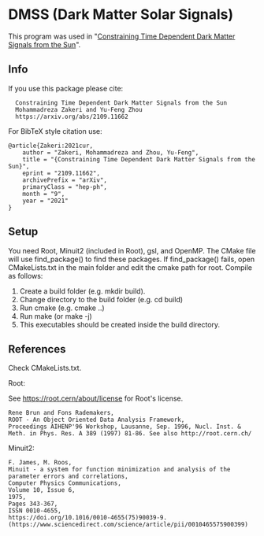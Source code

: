 # DMSS (Dark Matter Solar Signals)
This program was used in "[Constraining Time Dependent Dark Matter Signals from the Sun](https://arxiv.org/abs/2109.11662)".

## Info 

<!--   *Constraining Time Dependent Dark Matter Signals from the Sun*\
  Mohammadreza Zakeri and Yu-Feng Zhou\
  https://arxiv.org/abs/2109.11662 -->


If you use this package please cite:
```
  Constraining Time Dependent Dark Matter Signals from the Sun
  Mohammadreza Zakeri and Yu-Feng Zhou
  https://arxiv.org/abs/2109.11662
```

For BibTeX style citation use:
```
@article{Zakeri:2021cur,
    author = "Zakeri, Mohammadreza and Zhou, Yu-Feng",
    title = "{Constraining Time Dependent Dark Matter Signals from the Sun}",
    eprint = "2109.11662",
    archivePrefix = "arXiv",
    primaryClass = "hep-ph",
    month = "9",
    year = "2021"
}
```

## Setup
You need Root, Minuit2 (included in Root), gsl, and OpenMP. The CMake file will use find_package() to find these packages. If find_package() fails, open CMakeLists.txt in the main folder and edit the cmake path for root. Compile as follows:
  1. Create a build folder (e.g. mkdir build).
  2. Change directory to the build folder (e.g. cd build)
  3. Run cmake (e.g. cmake ..)
  4. Run make (or make -j) 
  5. This executables should be created inside the build directory.


## References
Check CMakeLists.txt.

Root:

See https://root.cern/about/license for Root's license.

```
Rene Brun and Fons Rademakers,
ROOT - An Object Oriented Data Analysis Framework,
Proceedings AIHENP'96 Workshop, Lausanne, Sep. 1996, Nucl. Inst. & Meth. in Phys. Res. A 389 (1997) 81-86. See also http://root.cern.ch/
```

Minuit2:
```
F. James, M. Roos,
Minuit - a system for function minimization and analysis of the parameter errors and correlations,
Computer Physics Communications,
Volume 10, Issue 6,
1975,
Pages 343-367,
ISSN 0010-4655,
https://doi.org/10.1016/0010-4655(75)90039-9.
(https://www.sciencedirect.com/science/article/pii/0010465575900399)
```
